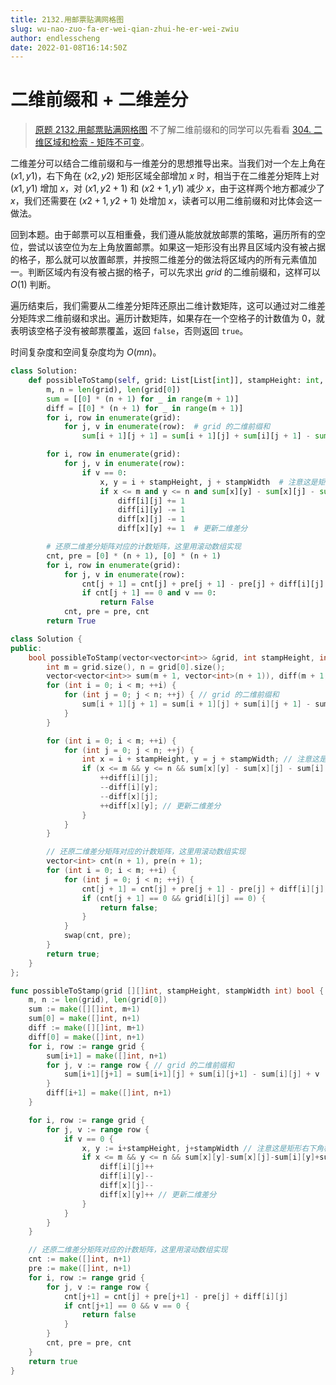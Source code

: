 ```yaml
---
title: 2132.用邮票贴满网格图
slug: wu-nao-zuo-fa-er-wei-qian-zhui-he-er-wei-zwiu
author: endlesscheng
date: 2022-01-08T16:14:50Z
---
```

# 二维前缀和 + 二维差分
 
> [原题 2132.用邮票贴满网格图](https://leetcode.cn/problems/stamping-the-grid)
不了解二维前缀和的同学可以先看看 [304. 二维区域和检索 - 矩阵不可变](https://leetcode.cn/problems/range-sum-query-2d-immutable/)。

二维差分可以结合二维前缀和与一维差分的思想推导出来。当我们对一个左上角在 $(x1,y1)$，右下角在 $(x2,y2)$ 矩形区域全部增加 $x$ 时，相当于在二维差分矩阵上对 $(x1,y1)$ 增加 $x$，对 $(x1,y2+1)$ 和 $(x2+1,y1)$ 减少 $x$，由于这样两个地方都减少了 $x$，我们还需要在 $(x2+1,y2+1)$ 处增加 $x$，读者可以用二维前缀和对比体会这一做法。

回到本题。由于邮票可以互相重叠，我们遵从能放就放邮票的策略，遍历所有的空位，尝试以该空位为左上角放置邮票。如果这一矩形没有出界且区域内没有被占据的格子，那么就可以放置邮票，并按照二维差分的做法将区域内的所有元素值加一。判断区域内有没有被占据的格子，可以先求出 $\textit{grid}$ 的二维前缀和，这样可以 $O(1)$ 判断。

遍历结束后，我们需要从二维差分矩阵还原出二维计数矩阵，这可以通过对二维差分矩阵求二维前缀和求出。遍历计数矩阵，如果存在一个空格子的计数值为 $0$，就表明该空格子没有被邮票覆盖，返回 $\texttt{false}$，否则返回 $\texttt{true}$。

时间复杂度和空间复杂度均为 $O(mn)$。

```Python [sol1-Python3]
class Solution:
    def possibleToStamp(self, grid: List[List[int]], stampHeight: int, stampWidth: int) -> bool:
        m, n = len(grid), len(grid[0])
        sum = [[0] * (n + 1) for _ in range(m + 1)]
        diff = [[0] * (n + 1) for _ in range(m + 1)]
        for i, row in enumerate(grid):
            for j, v in enumerate(row):  # grid 的二维前缀和
                sum[i + 1][j + 1] = sum[i + 1][j] + sum[i][j + 1] - sum[i][j] + v

        for i, row in enumerate(grid):
            for j, v in enumerate(row):
                if v == 0:
                    x, y = i + stampHeight, j + stampWidth  # 注意这是矩形右下角横纵坐标都 +1 后的位置
                    if x <= m and y <= n and sum[x][y] - sum[x][j] - sum[i][y] + sum[i][j] == 0:
                        diff[i][j] += 1
                        diff[i][y] -= 1
                        diff[x][j] -= 1
                        diff[x][y] += 1  # 更新二维差分

        # 还原二维差分矩阵对应的计数矩阵，这里用滚动数组实现
        cnt, pre = [0] * (n + 1), [0] * (n + 1)
        for i, row in enumerate(grid):
            for j, v in enumerate(row):
                cnt[j + 1] = cnt[j] + pre[j + 1] - pre[j] + diff[i][j]
                if cnt[j + 1] == 0 and v == 0:
                    return False
            cnt, pre = pre, cnt
        return True
```

```C++ [sol1-C++]
class Solution {
public:
    bool possibleToStamp(vector<vector<int>> &grid, int stampHeight, int stampWidth) {
        int m = grid.size(), n = grid[0].size();
        vector<vector<int>> sum(m + 1, vector<int>(n + 1)), diff(m + 1, vector<int>(n + 1));
        for (int i = 0; i < m; ++i) {
            for (int j = 0; j < n; ++j) { // grid 的二维前缀和
                sum[i + 1][j + 1] = sum[i + 1][j] + sum[i][j + 1] - sum[i][j] + grid[i][j];
            }
        }

        for (int i = 0; i < m; ++i) {
            for (int j = 0; j < n; ++j) {
                int x = i + stampHeight, y = j + stampWidth; // 注意这是矩形右下角横纵坐标都 +1 后的位置
                if (x <= m && y <= n && sum[x][y] - sum[x][j] - sum[i][y] + sum[i][j] == 0) {
                    ++diff[i][j];
                    --diff[i][y];
                    --diff[x][j];
                    ++diff[x][y]; // 更新二维差分
                }
            }
        }

        // 还原二维差分矩阵对应的计数矩阵，这里用滚动数组实现
        vector<int> cnt(n + 1), pre(n + 1);
        for (int i = 0; i < m; ++i) {
            for (int j = 0; j < n; ++j) {
                cnt[j + 1] = cnt[j] + pre[j + 1] - pre[j] + diff[i][j];
                if (cnt[j + 1] == 0 && grid[i][j] == 0) {
                    return false;
                }
            }
            swap(cnt, pre);
        }
        return true;
    }
};
```
 
```go [sol1-Go]
func possibleToStamp(grid [][]int, stampHeight, stampWidth int) bool {
	m, n := len(grid), len(grid[0])
	sum := make([][]int, m+1)
	sum[0] = make([]int, n+1)
	diff := make([][]int, m+1)
	diff[0] = make([]int, n+1)
	for i, row := range grid {
		sum[i+1] = make([]int, n+1)
		for j, v := range row { // grid 的二维前缀和
			sum[i+1][j+1] = sum[i+1][j] + sum[i][j+1] - sum[i][j] + v
		}
		diff[i+1] = make([]int, n+1)
	}

	for i, row := range grid {
		for j, v := range row {
			if v == 0 {
				x, y := i+stampHeight, j+stampWidth // 注意这是矩形右下角横纵坐标都 +1 后的位置
				if x <= m && y <= n && sum[x][y]-sum[x][j]-sum[i][y]+sum[i][j] == 0 {
					diff[i][j]++
					diff[i][y]--
					diff[x][j]--
					diff[x][y]++ // 更新二维差分
				}
			}
		}
	}

	// 还原二维差分矩阵对应的计数矩阵，这里用滚动数组实现
	cnt := make([]int, n+1)
	pre := make([]int, n+1)
	for i, row := range grid {
		for j, v := range row {
			cnt[j+1] = cnt[j] + pre[j+1] - pre[j] + diff[i][j]
			if cnt[j+1] == 0 && v == 0 {
				return false
			}
		}
		cnt, pre = pre, cnt
	}
	return true
}
```

